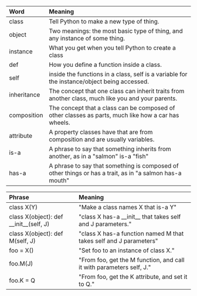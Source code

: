 |Word|Meaning|
|:---|:---|
|class|Tell Python to make a new type of thing. |
|object|Two meanings: the most basic type of thing, and any instance of some thing.|
|instance|What you get when you tell Python to create a class|
|def|How you define a function inside a class.|
|self|inside the functions in a class, self is a variable for the instance/object being accessed.|
|inheritance|The concept that one class can inherit traits from another class, much like you and your parents.|
|composition|The concept that a class can be composed of other classes as parts, much like how a car has wheels.|
|attribute|A property classes have that are from composition and are usually variables.|
|is-a|A phrase to say that something inherits from another, as in a "salmon" is-a "fish"|
|has-a|A phrase to say that something is composed of other things or has a trait, as in "a salmon has-a mouth"|

|Phrase|Meaning|
|:--|:--|
|class X(Y)|"Make a class names X that is-a Y"|
|class X(object): def \_\_init__(self, J)|"class X has-a \_\_init__ that takes self and J parameters."|
|class X(object): def M(self, J)|"class X has-a function named M that takes self and J parameters"|
|foo = X()|"Set foo to an instance of class X."|
|foo.M(J)|"From foo, get the M function, and call it with parameters self, J."|
|foo.K = Q|"From foo, get the K attribute, and set it to Q."|

